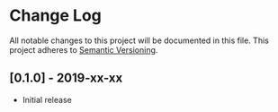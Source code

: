 # Change Log
All notable changes to this project will be documented in this file.
This project adheres to [Semantic Versioning](http://semver.org/).

## [0.1.0] - 2019-xx-xx
- Initial release
